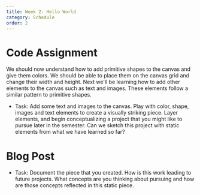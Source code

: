 ```yaml
---
title: Week 2- Hello World
category: Schedule
order: 2
---
```


# Code Assignment
We should now understand how to add primitive shapes to the canvas and give them colors. We should be able to place them on the canvas grid and change their width and height. Next we'll be learning how to add other elements to the canvas such as text and images. These elements follow a similar pattern to primitive shapes. 

* Task: Add some text and images to the canvas. Play with color, shape, images and text elements to create a visually striking piece. Layer elements, and begin conceptualizing a project that you might like to pursue later in the semester. Can we sketch this project with static elements from what we have learned so far?

# Blog Post
* Task: Document the piece that you created. How is this work leading to future projects. What concepts are you thinking about pursuing and how are those concepts reflected in this static piece.
